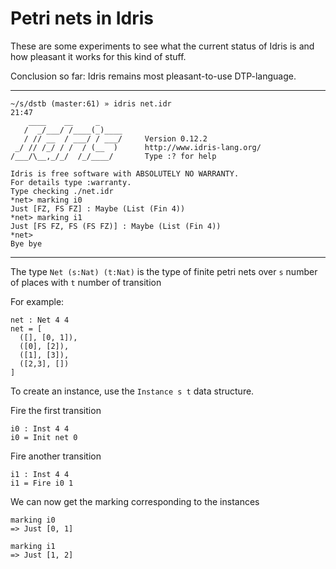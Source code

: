 # Petri nets in Idris

These are some experiments to see what the current status
of Idris is and how pleasant it works for this kind of stuff.

Conclusion so far: Idris remains most pleasant-to-use DTP-language.

---

```
~/s/dstb (master:61) » idris net.idr                                             21:47
    ____    __     _
   /  _/___/ /____(_)____
   / // __  / ___/ / ___/     Version 0.12.2
 _/ // /_/ / /  / (__  )      http://www.idris-lang.org/
/___/\__,_/_/  /_/____/       Type :? for help

Idris is free software with ABSOLUTELY NO WARRANTY.
For details type :warranty.
Type checking ./net.idr
*net> marking i0
Just [FZ, FS FZ] : Maybe (List (Fin 4))
*net> marking i1
Just [FS FZ, FS (FS FZ)] : Maybe (List (Fin 4))
*net>
Bye bye
```

---

The type `Net (s:Nat) (t:Nat)` is the type of finite petri nets
over `s` number of places with `t` number of transition

For example:

    net : Net 4 4
    net = [
      ([], [0, 1]),
      ([0], [2]),
      ([1], [3]),
      ([2,3], [])
    ]

To create an instance, use the `Instance s t` data structure.

Fire the first transition

    i0 : Inst 4 4
    i0 = Init net 0

Fire another transition

    i1 : Inst 4 4
    i1 = Fire i0 1

We can now get the marking corresponding to the instances

    marking i0
    => Just [0, 1]

    marking i1
    => Just [1, 2]
